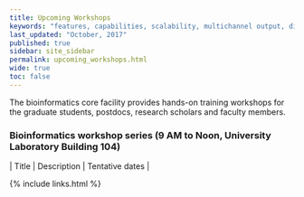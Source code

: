 ```yaml
---
title: Upcoming Workshops 
keywords: "features, capabilities, scalability, multichannel output, dita, hats, comparison, benefits"
last_updated: "October, 2017"
published: true
sidebar: site_sidebar
permalink: upcoming_workshops.html
wide: true
toc: false
---
```


The bioinformatics core facility provides hands-on training workshops for the graduate students, postdocs, research scholars and faculty members.

### Bioinformatics workshop series (9 AM to Noon, University Laboratory Building 104)

| Title | Description | Tentative dates |

{% include links.html %}
